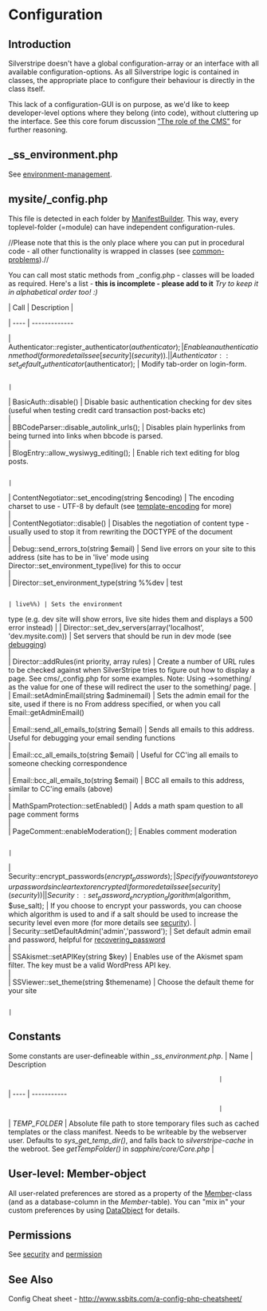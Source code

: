 # Configuration

## Introduction

Silverstripe doesn't have a global configuration-array or an interface with all available configuration-options. As all
Silverstripe logic is contained in classes, the appropriate place to configure their behaviour is directly in the class
itself. 

This lack of a configuration-GUI is on purpose, as we'd like to keep developer-level options where they belong (into
code), without cluttering up the interface. See this core forum discussion ["The role of the
CMS"](http://www.silverstripe.com/core-team-discussion/flat/2723) for further reasoning.

## _ss_environment.php

See [environment-management](environment-management).

## mysite/_config.php

This file is detected in each folder by [ManifestBuilder](ManifestBuilder). This way, every toplevel-folder (=module)
can have independent configuration-rules.

//Please note that this is the only place where you can put in procedural code - all other functionality is wrapped in
classes (see [common-problems](common-problems)).//

You can call most static methods from _config.php - classes will be loaded as required. Here's a list - **this is
incomplete - please add to it** *Try to keep it in alphabetical order too! :)*

 | Call                                                                | Description |                                  
                                                                                                                        
                                                                                   
 | ----                                                                | -------------                                  
                                                                                                                        
                                                                                   
 | Authenticator::register_authenticator($authenticator);              | Enable an authentication method (for more
details see [security](security)).                                                                                      
                                                                                          |        
 | Authenticator::set_default_authenticator($authenticator);           | Modify tab-order on login-form.                
                                                                                                                        
                                                                                    |        
 | BasicAuth::disable()                                                | Disable basic authentication checking for dev
sites (useful when testing credit card transaction post-backs etc)                                                      
                                                                                      |        
 | BBCodeParser::disable_autolink_urls();                              | Disables plain hyperlinks from being turned
into links when bbcode is parsed.                                                                                       
                                                                                        |        
 | BlogEntry::allow_wysiwyg_editing();                                 | Enable rich text editing for blog posts.       
                                                                                                                        
                                                                                    |        
 | ContentNegotiator::set_encoding(string $encoding)                   | The encoding charset to use - UTF-8 by default
(see [template-encoding](template-encoding) for more)                                                                   
                                                                                     |        
 | ContentNegotiator::disable()                                        | Disables the negotiation of content type -
usually used to stop it from rewriting the DOCTYPE of the document                                                      
                                                                                         |        
 | Debug::send_errors_to(string $email)                                | Send live errors on your site to this address
(site has to be in 'live' mode using Director::set_environment_type(live) for this to occur                             
                                                                                      |        
 | Director::set_environment_type(string %%dev                         | test                                           
                                                                                                                        
                                                                                    | live%%) | Sets the environment
type (e.g. dev site will show errors, live site hides them and displays a 500 error instead) | 
 | Director::set_dev_servers(array('localhost', 'dev.mysite.com))      | Set servers that should be run in dev mode (see
[debugging](debugging))                                                                                                 
                                                                                    |        
 | Director::addRules(int priority, array rules)                       | Create a number of URL rules to be checked
against when SilverStripe tries to figure out how to display a page. See cms/_config.php for some examples. Note: Using
->something/ as the value for one of these will redirect the user to the something/ page. |        
 | Email::setAdminEmail(string $adminemail)                            | Sets the admin email for the site, used if
there is no From address specified, or when you call Email::getAdminEmail()                                             
                                                                                         |        
 | Email::send_all_emails_to(string $email)                            | Sends all emails to this address. Useful for
debugging your email sending functions                                                                                  
                                                                                       |        
 | Email::cc_all_emails_to(string $email)                              | Useful for CC'ing all emails to someone
checking correspondence                                                                                                 
                                                                                            |        
 | Email::bcc_all_emails_to(string $email)                             | BCC all emails to this address, similar to
CC'ing emails (above)                                                                                                   
                                                                                         |        
 | MathSpamProtection::setEnabled()                                    | Adds a math spam question to all page comment
forms                                                                                                                   
                                                                                      |        
 | PageComment::enableModeration();                                    | Enables comment moderation                     
                                                                                                                        
                                                                                    |        
 | Security::encrypt_passwords($encrypt_passwords);                    | Specify if you want store your passwords in
clear text or encrypted (for more details see [security](security))                                                     
                                                                                        |        
 | Security::set_password_encryption_algorithm($algorithm, $use_salt); | If you choose to encrypt your passwords, you
can choose which algorithm is used to and if a salt should be used to increase the security level even more (for more
details see [security](security)).                                                        |        
 | Security::setDefaultAdmin('admin','password');                      | Set default admin email and password, helpful
for [recovering_password](recovering_password)                                                                          
                                                                                      |        
 | SSAkismet::setAPIKey(string $key)                                   | Enables use of the Akismet spam filter. The key
must be a valid WordPress API key.                                                                                      
                                                                                    |        
 | SSViewer::set_theme(string $themename)                              | Choose the default theme for your site         
                                                                                                                        
                                                                                    |        
## Constants

Some constants are user-defineable within *_ss_environment.php*.
 | Name            | Description                                                                                        
                                                                                                                        
                                                               | 
 | ----            | -----------                                                                                        
                                                                                                                        
                                                               | 
 | *TEMP_FOLDER* | Absolute file path to store temporary files such as cached templates or the class manifest. Needs to
be writeable by the webserver user. Defaults to *sys_get_temp_dir()*, and falls back to *silverstripe-cache* in the
webroot. See *getTempFolder()* in *sapphire/core/Core.php* | 

## User-level: Member-object

All user-related preferences are stored as a property of the [Member](Member)-class (and as a database-column in the
*Member*-table). You can "mix in" your custom preferences by using
[DataObject](http://api.silverstripe.org/trunk/sapphire/model/DataObject.html) for details.

## Permissions

See [security](security) and [permission](permission)

## See Also

Config Cheat sheet - http://www.ssbits.com/a-config-php-cheatsheet/
